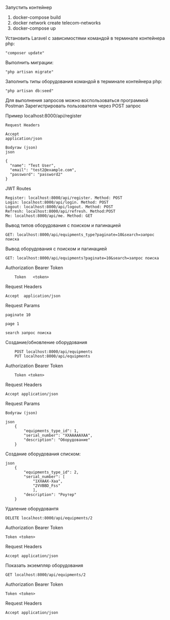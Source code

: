 Запустить контейнер 
1) docker-compose build
2) docker network create telecom-networks
3) docker-compose up

Установить Laravel с зависимостями командой в терминале контейнера php:

	"composer update"

Выполнить миграции:

	"php artisan migrate"

Заполнить типы оборудования командой в терминале контейнера php:

	"php artisan db:seed"

Для выполнения запросов можно воспользоваться программой Postman
Зарегистрировать пользователя через POST запрос

Пример
	localhost:8000/api/register

	Request Headers

	Accept
	application/json

	Bodyraw (json)
	json

	{
	  "name": "Test User",
	  "email": "test2@example.com",
	  "password": "password2"
	}

JWT Routes

    Register: localhost:8000/api/register. Method: POST
    Login: localhost:8000/api/login. Method: POST
    Logout: localhost:8000/api/logout. Method: POST
    Refresh: localhost:8000/api/refresh. Method:POST
    Me: localhost:8000/api/me. Method: GET

Вывод типов оборудования с поиском и пагинацией

	GET: localhost:8000/api/equipments_type?paginate=10&search=запрос поиска

Вывод оборудования с поиском и пагинацией

	GET: localhost:8000/api/equipments?paginate=10&search=запрос поиска

Authorization	Bearer Token

		Token	<token>
	
Request Headers

	Accept	application/json

Request Params

	paginate 10

	page 1

	search запрос поиска

Создание/обновление оборудования

		POST localhost:8000/api/equipments
		PUT localhost:8000/api/equipments

Authorization Bearer Token

		Token <token>

Request Headers
	
	Accept application/json

Request Params

	Bodyraw (json)
	
	json
		{	
			"equipments_type_id": 1,
			"serial_number": "XXAAAAAXAA",
			"description": "Оборудование"
		}


Создание оборудования списком:

	json
		{
			"equipments_type_id": 2,
			"serial_number": [
				"1XXAAX-Xaa",
				"2VVBBD_Fss"
				],
			"description": "Роутер"
		}

Удаление оборудовантя


	DELETE localhost:8000/api/equipments/2

Authorization Bearer Token

	Token <token>

Request Headers

	Accept application/json

Показать экземпляр оборудования

	GET localhost:8000/api/equipments/2

Authorization Bearer Token

	Token <token>

Request Headers

	Accept application/json